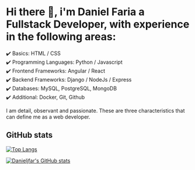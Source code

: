 # Hi there 👋, i'm Daniel Faria a Fullstack Developer, with experience in the following areas:

✔️ Basics: HTML / CSS</br> 
✔️ Programming Languages: Python / Javascript</br> 
✔️ Frontend Frameworks: Angular / React</br> 
✔️ Backend Frameworks: Django / NodeJs / Express</br> 
✔️ Databases: MySQL, PostgreSQL, MongoDB</br> 
✔️ Additional: Docker, Git, Github</br> 

I am detail, observant and passionate. These are three characteristics that can define me as a web developer.

## GitHub stats


[![Top Langs](https://github-readme-stats.vercel.app/api/top-langs/?username=danieljfar&layout=compact&theme=radical)](https://github.com/danieljfar/github-readme-stats)

[![Danieljfar's GitHub stats](https://github-readme-stats.vercel.app/api?username=danieljfar&include_all_commits=true&count_private=true&show_icons=true&theme=radical)](https://github.com/danieljfar/github-readme-stats)
